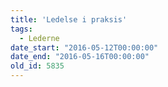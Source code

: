 ```yaml
---
title: 'Ledelse i praksis'
tags:
  - Lederne
date_start: "2016-05-12T00:00:00"
date_end: "2016-05-16T00:00:00"
old_id: 5835
---
```

